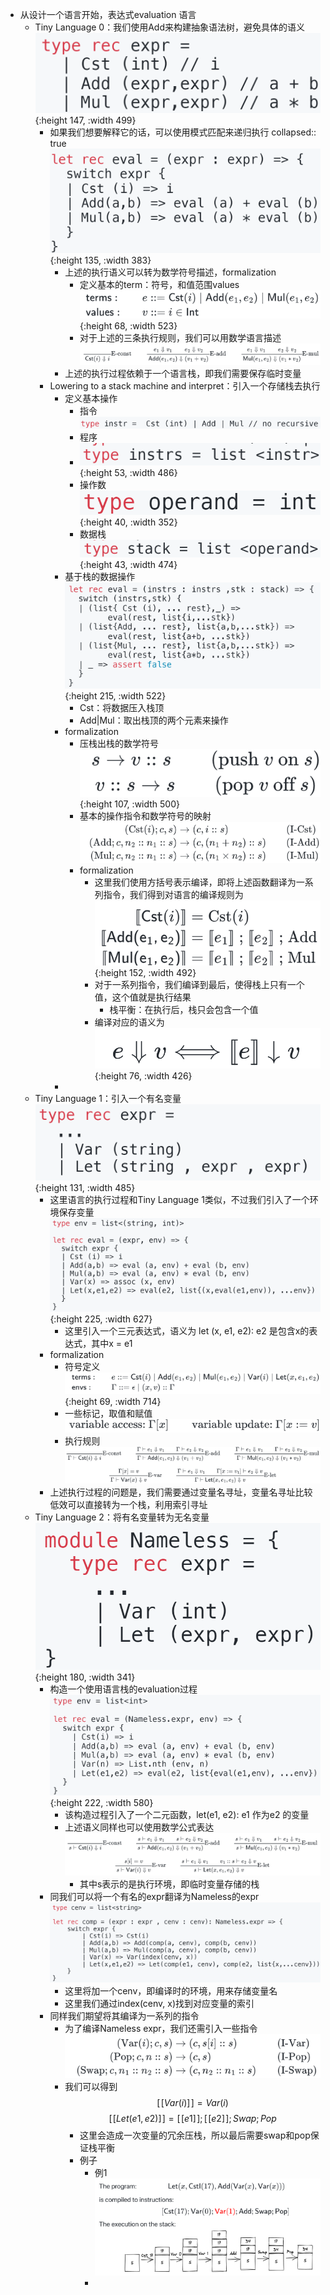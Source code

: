 - 从设计一个语言开始，表达式evaluation 语言
	- Tiny Language 0：我们使用Add来构建抽象语法树，避免具体的语义
	  ![image.png](../assets/image_1668603424226_0.png){:height 147, :width 499}
		- 如果我们想要解释它的话，可以使用模式匹配来递归执行
		  collapsed:: true
		  ![image.png](../assets/image_1668603512443_0.png){:height 135, :width 383}
			- 上述的执行语义可以转为数学符号描述，formalization
				- 定义基本的term：符号，和值范围values
				  ![image.png](../assets/image_1668603567971_0.png){:height 68, :width 523}
				- 对于上述的三条执行规则，我们可以用数学语言描述
				  ![image.png](../assets/image_1668603598358_0.png)
			- 上述的执行过程依赖于一个语言栈，即我们需要保存临时变量
		- Lowering to a stack machine and interpret：引入一个存储栈去执行
			- 定义基本操作
				- 指令
				  ![image.png](../assets/image_1668603924453_0.png)
				- 程序
				- ![image.png](../assets/image_1668603932922_0.png){:height 53, :width 486}
				- 操作数
				  ![image.png](../assets/image_1668603950876_0.png){:height 40, :width 352}
				- 数据栈
				  ![image.png](../assets/image_1668603960302_0.png){:height 43, :width 474}
			- 基于栈的数据操作
			  ![image.png](../assets/image_1668603999064_0.png){:height 215, :width 522}
				- Cst：将数据压入栈顶
				- Add|Mul：取出栈顶的两个元素来操作
			- formalization
				- 压栈出栈的数学符号
				  ![image.png](../assets/image_1668604078599_0.png){:height 107, :width 500}
				- 基本的操作指令和数学符号的映射
				  ![image.png](../assets/image_1668604138573_0.png)
				- formalization
					- 这里我们使用方括号表示编译，即将上述函数翻译为一系列指令，我们得到对语言的编译规则为
					  ![image.png](../assets/image_1668604312038_0.png){:height 152, :width 492}
					- 对于一系列指令，我们编译到最后，使得栈上只有一个值，这个值就是执行结果
						- 栈平衡：在执行后，栈只会包含一个值
					- 编译对应的语义为
					  ![image.png](../assets/image_1668604358664_0.png){:height 76, :width 426}
			-
	- Tiny Language 1：引入一个有名变量
	  ![image.png](../assets/image_1668604479634_0.png){:height 131, :width 485}
		- 这里语言的执行过程和Tiny Language 1类似，不过我们引入了一个环境保存变量
		  ![image.png](../assets/image_1668604519543_0.png){:height 225, :width 627}
			- 这里引入一个三元表达式，语义为 let (x, e1, e2): e2 是包含x的表达式，其中x = e1
		- formalization
			- 符号定义
			   ![image.png](../assets/image_1668604633013_0.png){:height 69, :width 714}
			- 一些标记，取值和赋值
			  ![image.png](../assets/image_1668604663879_0.png)
			- 执行规则
			  ![image.png](../assets/image_1668604684075_0.png)
		- 上述执行过程的问题是，我们需要通过变量名寻址，变量名寻址比较低效可以直接转为一个栈，利用索引寻址
	- Tiny  Language 2：将有名变量转为无名变量
	  ![image.png](../assets/image_1668604799970_0.png){:height 180, :width 341}
		- 构造一个使用语言栈的evaluation过程
		  ![image.png](../assets/image_1668604832943_0.png){:height 222, :width 580}
			- 该构造过程引入了一个二元函数，let(e1, e2): e1 作为e2 的变量
			- 上述语义同样也可以使用数学公式表达
			  ![image.png](../assets/image_1668686694067_0.png)
				- 其中s表示的是执行环境，即临时变量存储的栈
		- 同我们可以将一个有名的expr翻译为Nameless的expr
		  ![image.png](../assets/image_1668686833431_0.png)
			- 这里将加一个cenv，即编译时的环境，用来存储变量名
			- 这里我们通过index(cenv, x)找到对应变量的索引
		- 同样我们期望将其编译为一系列的指令
			- 为了编译Nameless expr，我们还需引入一些指令
			   ![image.png](../assets/image_1668687327419_0.png)
			- 我们可以得到
			  $$ [\![Var(i)]\!]  = Var(i)$$
			  $$[\![Let(e1, e2)]\!] = [\![e1]\!];[\![e2]\!];Swap;Pop$$
				- 这里会造成一次变量的冗余压栈，所以最后需要swap和pop保证栈平衡
				- 例子
					- 例1
					  ![image.png](../assets/image_1668688023805_0.png)
					-